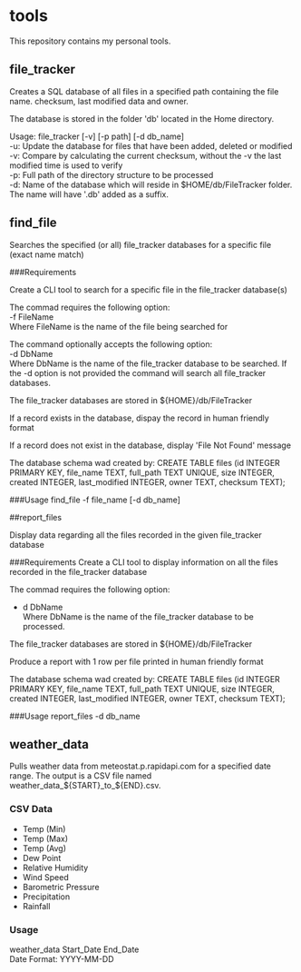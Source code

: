 # tools

This repository contains my personal tools.

## file_tracker

<p>Creates a SQL database of all files in a specified path containing the file name. checksum, last modified data and owner.</p>

<p>The database is stored in the folder 'db' located in the Home directory.</>

<p>Usage:
file_tracker [-v] [-p path] [-d db_name]<br>
-u: Update the database for files that have been added, deleted or modified<br>
-v: Compare by calculating the current checksum, without the -v the last modified time is used to verify<br>
-p: Full path of the directory structure to be processed<br>
-d: Name of the database which will reside in $HOME/db/FileTracker folder. The name will have '.db' added as a suffix.
</p>

## find_file

Searches the specified (or all) file_tracker databases for a specific file (exact name match)

###Requirements

Create a CLI tool to search for a specific file in the file_tracker database(s)

The commad requires the following option:<br>
-f FileName<br>
Where FileName is the name of the file being searched for

The command optionally accepts the following option:<br>
-d DbName<br>
Where DbName is the name of the file_tracker database to be searched. If the -d option is not provided the command will search all file_tracker databases.

The file_tracker databases are stored in ${HOME}/db/FileTracker

If a record exists in the database, dispay the record in human friendly format

If a record does not exist in the database, display 'File Not Found' message

The database schema wad created by: CREATE TABLE files (id INTEGER PRIMARY KEY, file_name TEXT, full_path TEXT UNIQUE, size INTEGER, created INTEGER, last_modified INTEGER, owner TEXT, checksum TEXT);

###Usage
find_file -f file_name [-d db_name]

##report_files

Display data regarding all the files recorded in the given file_tracker database

###Requirements
Create a CLI tool to display information on all the files recorded in the file_tracker database

The commad requires the following option:<br>
- d DbName<br>
Where DbName is the name of the file_tracker database to be processed.

The file_tracker databases are stored in ${HOME}/db/FileTracker

Produce a report with 1 row per file printed in human friendly format

The database schema wad created by: CREATE TABLE files (id INTEGER PRIMARY KEY, file_name TEXT, full_path TEXT UNIQUE, size INTEGER, created INTEGER, last_modified INTEGER, owner TEXT, checksum TEXT);

###Usage
report_files -d db_name

## weather_data

Pulls weather data from meteostat.p.rapidapi.com for a specified date range. The output is a CSV file named weather_data_${START}_to_${END}.csv.

### CSV Data

- Temp (Min)
- Temp (Max)
- Temp (Avg)
- Dew Point
- Relative Humidity
- Wind Speed
- Barometric Pressure
- Precipitation
- Rainfall

### Usage
<p>
weather_data Start_Date End_Date<br>
Date Format: YYYY-MM-DD
</p>
